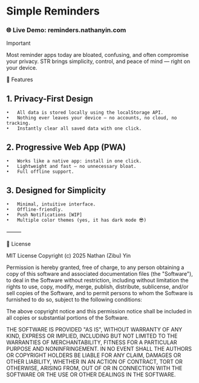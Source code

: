 # Simple Reminders

### **🌐 Live Demo: reminders.nathanyin.com**

>[!IMPORTANT]
>Most reminder apps today are bloated, confusing, and often compromise your privacy. STR brings simplicity, control, and peace of mind — right on your device.


🚀 Features

## 1. Privacy-First Design
	•	All data is stored locally using the localStorage API.
	•	Nothing ever leaves your device — no accounts, no cloud, no tracking.
	•	Instantly clear all saved data with one click.

## 2. Progressive Web App (PWA)
	•	Works like a native app: install in one click.
	•	Lightweight and fast — no unnecessary bloat.
	•	Full offline support.

## 3. Designed for Simplicity
	•	Minimal, intuitive interface.
	•	Offline-friendly.
	•	Push Notifications [WIP]
	•	Multiple color themes (yes, it has dark mode 😎)

⸻

📄 License

MIT License
Copyright (c) 2025 Nathan (Zibu) Yin

Permission is hereby granted, free of charge, to any person obtaining a copy
of this software and associated documentation files (the "Software"), to deal
in the Software without restriction, including without limitation the rights
to use, copy, modify, merge, publish, distribute, sublicense, and/or sell
copies of the Software, and to permit persons to whom the Software is
furnished to do so, subject to the following conditions:

The above copyright notice and this permission notice shall be included in all
copies or substantial portions of the Software.

THE SOFTWARE IS PROVIDED "AS IS", WITHOUT WARRANTY OF ANY KIND, EXPRESS OR
IMPLIED, INCLUDING BUT NOT LIMITED TO THE WARRANTIES OF MERCHANTABILITY,
FITNESS FOR A PARTICULAR PURPOSE AND NONINFRINGEMENT. IN NO EVENT SHALL THE
AUTHORS OR COPYRIGHT HOLDERS BE LIABLE FOR ANY CLAIM, DAMAGES OR OTHER
LIABILITY, WHETHER IN AN ACTION OF CONTRACT, TORT OR OTHERWISE, ARISING FROM,
OUT OF OR IN CONNECTION WITH THE SOFTWARE OR THE USE OR OTHER DEALINGS IN THE
SOFTWARE.
